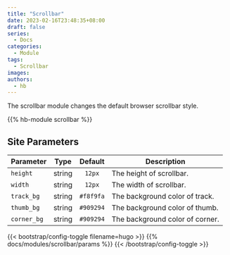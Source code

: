 ```yaml
---
title: "Scrollbar"
date: 2023-02-16T23:48:35+08:00
draft: false
series:
  - Docs
categories:
  - Module
tags:
  - Scrollbar
images:
authors:
  - hb
---
```


The scrollbar module changes the default browser scrollbar style.

<!--more-->

{{% hb-module scrollbar %}}

## Site Parameters

| Parameter   |  Type  |  Default  | Description                     |
| ----------- | :----: | :-------: | ------------------------------- |
| `height`    | string |  `12px`   | The height of scrollbar.        |
| `width`     | string |  `12px`   | The width of scrollbar.         |
| `track_bg`  | string | `#f8f9fa` | The background color of track.  |
| `thumb_bg`  | string | `#909294` | The background color of thumb.  |
| `corner_bg` | string | `#909294` | The background color of corner. |

{{< bootstrap/config-toggle filename=hugo >}}
{{% docs/modules/scrollbar/params %}}
{{< /bootstrap/config-toggle >}}
